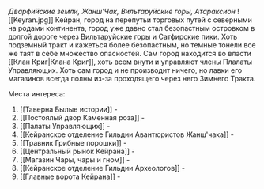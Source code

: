 *Дварфийские земли, Жанш'Чак, Вильтаруйские горы, Атараксион*
![[Keyran.jpg]]
Кейран, город на перепутьи торговых путей с северными на родами континента, город уже давно стал безопастным островком в долгой дороге через Вильтаруйские горы и Сатфирские пики. Хоть подземный тракт и кажеться более безопастным, но темные тонели все же таят в себе множество опасностей. Сам город находится во власти [[Клан Криг|Клана Криг]], хоть всем внути и управляют члены Плалаты Управляющих. Хоть сам город и не производит ничего, но лавки его магазинов всегда полны из-за проходящего через него Зимнего Тракта.

Места интереса: 
1. [[Таверна Былые истории]] -
2. [[Постоялый двор Каменная роза]] - 
3. [[Палаты Управляющих]] -
4. [[Кейранское отделение Гильдии Авантюристов Жанш'чака]] -
5. [[Травник Грибные порошки]] -
6. [[Центральный рынок Кейрана]] -
7. [[Магазин Чары, чары и гном]] -
8. [[Кейранское отделение Гильдии Археологов]] -
9. [[Главные ворота Кейрана]] -